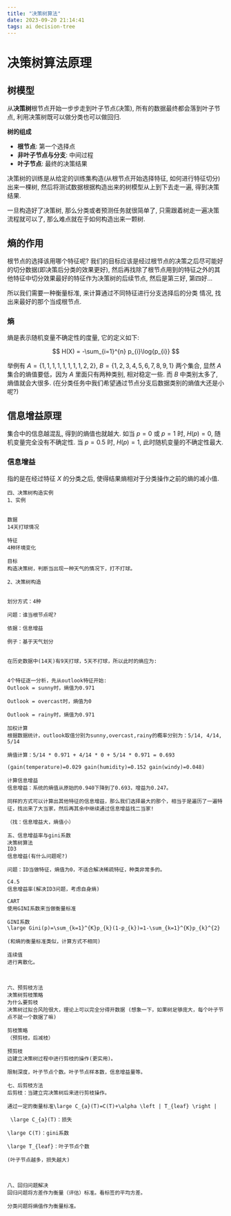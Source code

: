 ```yaml
---
title: "决策树算法"
date: 2023-09-20 21:14:41
tags: ai decision-tree
---
```


# 决策树算法原理

## 树模型

从**决策树**根节点开始一步步走到叶子节点(决策), 所有的数据最终都会落到叶子节点, 利用决策树既可以做分类也可以做回归.

**树的组成**

- **根节点**: 第一个选择点
- **非叶子节点与分支**: 中间过程
- **叶子节点**: 最终的决策结果

决策树的训练是从给定的训练集构造(从根节点开始选择特征, 如何进行特征切分)出来一棵树, 然后将测试数据根据构造出来的树模型从上到下去走一遍, 得到决策结果.

一旦构造好了决策树, 那么分类或者预测任务就很简单了, 只需跟着树走一遍决策流程就可以了, 那么难点就在于如何构造出来一颗树.

<!--more-->

## 熵的作用

根节点的选择该用哪个特征呢? 我们的目标应该是经过根节点的决策之后尽可能好的切分数据(即决策后分类的效果更好), 然后再找除了根节点用到的特征之外的其他特征中切分效果最好的特征作为决策树的后续节点, 然后是第三好, 第四好...

所以我们需要一种衡量标准, 来计算通过不同特征进行分支选择后的分类 情况, 找出来最好的那个当成根节点.

### 熵

熵是表示随机变量不确定性的度量, 它的定义如下:

$$
H(X) = -\sum_{i=1}^{n} p_{i}\log{p_{i}}
$$

举例有 $A = \lbrace 1,1,1,1,1,1,1,1,2,2 \rbrace$, $B=\lbrace 1,2,3,4,5,6,7,8,9,1 \rbrace$ 两个集合, 显然 $A$ 集合的熵值要低，因为 $A$ 里面只有两种类别, 相对稳定一些. 而 $B$ 中类别太多了, 熵值就会大很多. (在分类任务中我们希望通过节点分支后数据类别的熵值大还是小呢?)

## 信息增益原理

集合中的信息越混乱, 得到的熵值也就越大. 如当 $p=0$ 或 $p=1$ 时, $H(p)=0$, 随机变量完全没有不确定性. 当 $p=0.5$ 时, $H(p)=1$, 此时随机变量的不确定性最大.

### 信息增益

指的是在经过特征 $X$ 的分类之后, 使得结果熵相对于分类操作之前的熵的减小值.

```
四、决策树构造实例
1、实例


数据
14天打球情况

特征
4种环境变化

目标
构造决策树，判断当出现一种天气的情况下，打不打球。

2、决策树构造


划分方式：4种

问题：谁当根节点呢?

依据：信息增益

例子：基于天气划分


在历史数据中(14天)有9天打球，5天不打球，所以此时的熵应为:


4个特征逐一分析，先从outlook特征开始:
Outlook = sunny时，熵值为0.971

Outlook = overcast时，熵值为0

Outlook = rainy时，熵值为0.971

加权计算
根据数据统计，outlook取值分别为sunny,overcast,rainy的概率分别为：5/14, 4/14, 5/14

熵值计算：5/14 * 0.971 + 4/14 * 0 + 5/14 * 0.971 = 0.693

(gain(temperature)=0.029 gain(humidity)=0.152 gain(windy)=0.048)

计算信息增益
信息增益：系统的熵值从原始的0.940下降到了0.693，增益为0.247。

同样的方式可以计算出其他特征的信息增益，那么我们选择最大的那个，相当于是遍历了一遍特征，找出来了大当家，然后再其余中继续通过信息增益找二当家!

（找：信息增益大，熵值小）

五、信息增益率与gini系数
决策树算法
ID3
信息增益(有什么问题呢?)

问题：ID当做特征，熵值为0，不适合解决稀疏特征，种类非常多的。

C4.5
信息增益率(解决ID3问题，考虑自身熵)

CART
使用GINI系数来当做衡量标准

GINI系数
\large Gini(p)=\sum_{k=1}^{K}p_{k}(1-p_{k})=1-\sum_{k=1}^{K}p_{k}^{2}

(和熵的衡量标准类似，计算方式不相同)

连续值
进行离散化。



六、预剪枝方法
决策树剪枝策略
为什么要剪枝
决策树过拟合风险很大，理论上可以完全分得开数据 (想象一下，如果树足够庞大，每个叶子节点不就一个数据了嘛)

剪枝策略
（预剪枝，后减枝）

预剪枝
边建立决策树过程中进行剪枝的操作(更实用)。

限制深度，叶子节点个数。叶子节点样本数，信息增益量等。

七、后剪枝方法
后剪枝：当建立完决策树后来进行剪枝操作。

通过一定的衡量标准\large C_{a}(T)=C(T)+\alpha \left | T_{leaf} \right |

 \large C_{a}(T)：损失

\large C(T)：gini系数

\large T_{leaf}：叶子节点个数

(叶子节点越多，损失越大)



八、回归问题解决
回归问题将方差作为衡量（评估）标准。看标签的平均方差。

分类问题将熵值作为衡量标准。
```
